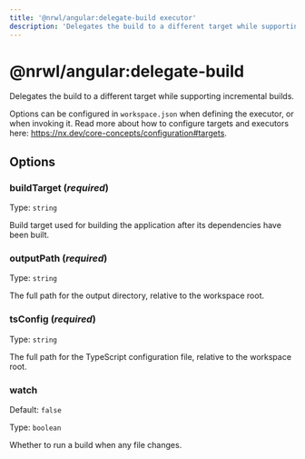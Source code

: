 ```yaml
---
title: '@nrwl/angular:delegate-build executor'
description: 'Delegates the build to a different target while supporting incremental builds.'
---
```


# @nrwl/angular:delegate-build

Delegates the build to a different target while supporting incremental builds.

Options can be configured in `workspace.json` when defining the executor, or when invoking it. Read more about how to configure targets and executors here: https://nx.dev/core-concepts/configuration#targets.

## Options

### buildTarget (_**required**_)

Type: `string`

Build target used for building the application after its dependencies have been built.

### outputPath (_**required**_)

Type: `string`

The full path for the output directory, relative to the workspace root.

### tsConfig (_**required**_)

Type: `string`

The full path for the TypeScript configuration file, relative to the workspace root.

### watch

Default: `false`

Type: `boolean`

Whether to run a build when any file changes.
